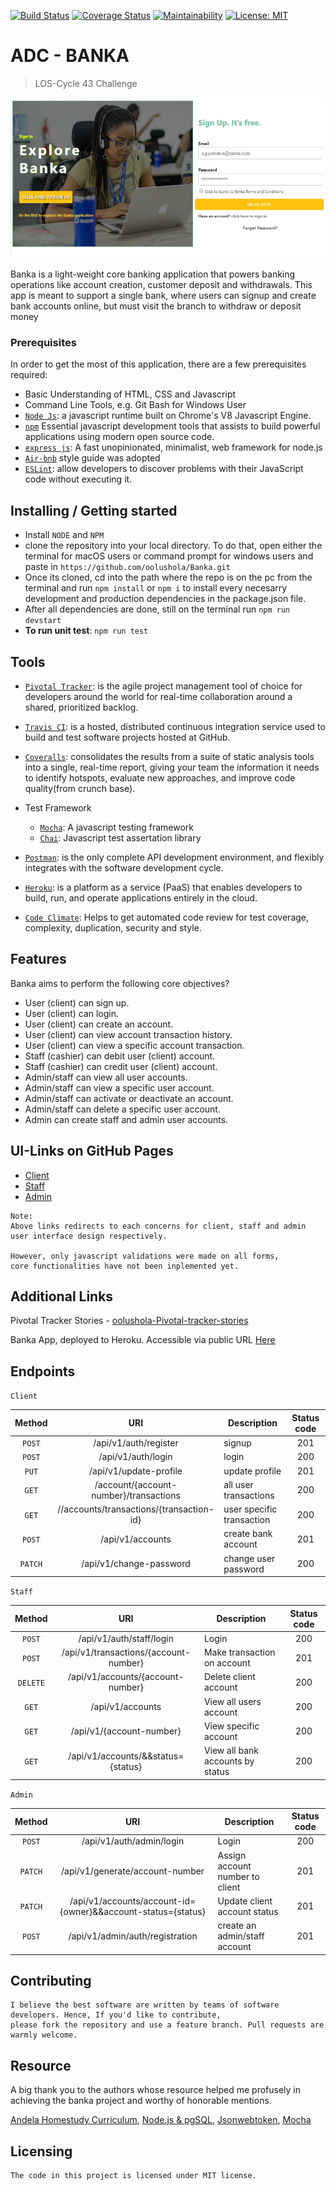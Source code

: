 [![Build Status](https://travis-ci.com/oolushola/Banka.svg?branch=develop)](https://travis-ci.com/oolushola/Banka) [![Coverage Status](https://coveralls.io/repos/github/oolushola/Banka/badge.svg?branch=develop)](https://coveralls.io/github/oolushola/Banka?branch=develop) [![Maintainability](https://api.codeclimate.com/v1/badges/b5cadd3bb7b57281c835/maintainability)](https://codeclimate.com/github/oolushola/Banka/maintainability) [![License: MIT](https://img.shields.io/badge/License-MIT-yellow.svg)](https://opensource.org/licenses/MIT)

# ADC - BANKA
> LOS-Cycle 43 Challenge

![Logo of the project](UI/images/landing-page-design.jpg)

Banka is a light-weight core banking application that powers banking operations like account creation, customer deposit and withdrawals. This app is meant to support a single bank, where users can signup and create bank accounts online, but must visit the branch to withdraw or deposit money

### Prerequisites
In order to get the most of this application, there are a few prerequisites required: 

- Basic Understanding of HTML, CSS and Javascript
- Command Line Tools, e.g. Git Bash for Windows User
- [`Node Js`](https://nodejs.org/en/): a javascript runtime built on Chrome's V8 Javascript Engine.
- [`npm`](https://www.npmjs.com/package/download) Essential javascript development tools that assists to build powerful applications using modern open source code.
- [`express js`](https://expressjs.com/): A fast unopinionated, minimalist, web framework for node.js
- [`Air-bnb`](https://www.npmjs.com/package/eslint-config-airbnb) style guide was adopted
- [`ESLint`](https://eslint.org/): allow developers to discover problems with their JavaScript code without executing it.

## Installing / Getting started


- Install `NODE` and `NPM`
- clone the repository into your local directory. To do that, open either the terminal for macOS  users or command prompt for windows users and paste in `https://github.com/oolushola/Banka.git`
- Once its cloned, cd into the path where the repo is on the pc from the terminal and run `npm install` or `npm i` to install every necesarry development and production dependencies in the package.json file.
- After all dependencies are done, still on the terminal run `npm run devstart`
- **To run unit test**: `npm run test`


## Tools
- [`Pivotal Tracker`](https://www.pivotaltracker.com/): is the agile project management tool of choice for developers around the world for real-time collaboration around a shared, prioritized backlog.
- [`Travis CI`](https://travis-ci.com/): is a hosted, distributed continuous integration service used to build and test software projects hosted at GitHub.
- [`Coveralls`](https://coveralls.io/): consolidates the results from a suite of static analysis tools into a single, real-time report, giving your team the information it needs to identify hotspots, evaluate new approaches, and improve code quality(from crunch base).

- Test Framework
    * [`Mocha`](https://mochajs.org/): A javascript testing framework
    * [`Chai`](https://www.chaijs.com/): Javascript test assertation library
- [`Postman`](https://www.getpostman.com/): is the only complete API development environment, and flexibly integrates with the software development cycle.
- [`Heroku`](https://www.heroku.com/): is a platform as a service (PaaS) that enables developers to build, run, and operate applications entirely in the cloud.
- [`Code Climate`](https://codeclimate.com/): Helps to get automated code review for test coverage, complexity, duplication, security and style.


## Features

Banka aims to perform the following core objectives?
* User (client) can sign up.
* User (client) can login.
* User (client) can create an account.
* User (client) can view account transaction history.
* User (client) can view a specific account transaction.
* Staff (cashier) can debit user (client) account.
* Staff (cashier) can credit user (client) account.
* Admin/staff can view all user accounts.
* Admin/staff can view a specific user account.
* Admin/staff can activate or deactivate an account.
* Admin/staff can delete a specific user account.
* Admin can create staff and admin user accounts.

## UI-Links on GitHub Pages
- [Client](https://oolushola.github.io/Banka/) 
- [Staff](https://oolushola.github.io/Banka/staff/) 
- [Admin](https://oolushola.github.io/Banka/admin/)
```gherkin
Note: 
Above links redirects to each concerns for client, staff and admin user interface design respectively.

However, only javascript validations were made on all forms, 
core functionalities have not been inplemented yet.
```

## Additional Links
Pivotal Tracker Stories - [oolushola-Pivotal-tracker-stories](https://www.pivotaltracker.com/n/projects/2320366) 

Banka App, deployed to Heroku. Accessible via public URL [Here](https://adc-bankav1.herokuapp.com/)

## Endpoints

`Client`

|  Method  | URI             | Description  |  Status code |
|:----------:|:---------------------:|--------------|:---------:|
|`POST`   | /api/v1/auth/register | signup |  201 |
|`POST`  | /api/v1/auth/login|  login | 200  |
|`PUT`  | /api/v1/update-profile|  update profile | 201  |
|`GET`  | /account/{account-number}/transactions|  all user transactions | 200  |
|`GET`  | //accounts/transactions/{transaction-id}|  user specific transaction | 200  |
|`POST`  | /api/v1/accounts|  create bank account| 201  |
|`PATCH`  | /api/v1/change-password|  change user password | 200  |

`Staff`

|  Method  | URI             | Description  |  Status code |
|:----------:|:---------------------:|--------------|:---------:|
|`POST`  | /api/v1/auth/staff/login|  Login | 200  |
|`POST`  | /api/v1/transactions/{account-number}|  Make transaction on account | 201  |
|`DELETE`  | /api/v1/accounts/{account-number}|  Delete client account | 200  |
|`GET`  | /api/v1/accounts|  View all users account | 200  |
|`GET`  | /api/v1/{account-number}|  View specific account | 200  |
|`GET`  | /api/v1/accounts/&&status={status}|  View all bank accounts by status | 200  |

`Admin`

|  Method  | URI             | Description  |  Status code |
|:----------:|:---------------------:|--------------|:---------:|
|`POST`  | /api/v1/auth/admin/login|  Login | 200  |
|`PATCH`  | /api/v1/generate/account-number|  Assign account number to client | 201  |
|`PATCH`  | /api/v1/accounts/account-id={owner}&&account-status={status}|  Update client account status| 201  |
|`POST`  | /api/v1/admin/auth/registration|  create an admin/staff account | 201  |


## Contributing

````
I believe the best software are written by teams of software developers. Hence, If you'd like to contribute, 
please fork the repository and use a feature branch. Pull requests are warmly welcome.
````

## Resource

A big thank you to the authors whose resource helped me profusely in achieving the banka project and worthy of honorable mentions.

[Andela Homestudy Curriculum](https://homestudy.andela.com/), [Node.js & pgSQL](https://blog.logrocket.com/setting-up-a-restful-api-with-node-js-and-postgresql-d96d6fc892d8),   [Jsonwebtoken](https://medium.freecodecamp.org/securing-node-js-restful-apis-with-json-web-tokens-9f811a92bb52), [Mocha](https://medium.com/@asciidev/testing-a-node-express-application-with-mocha-chai-9592d41c0083)

## Licensing

    The code in this project is licensed under MIT license.
